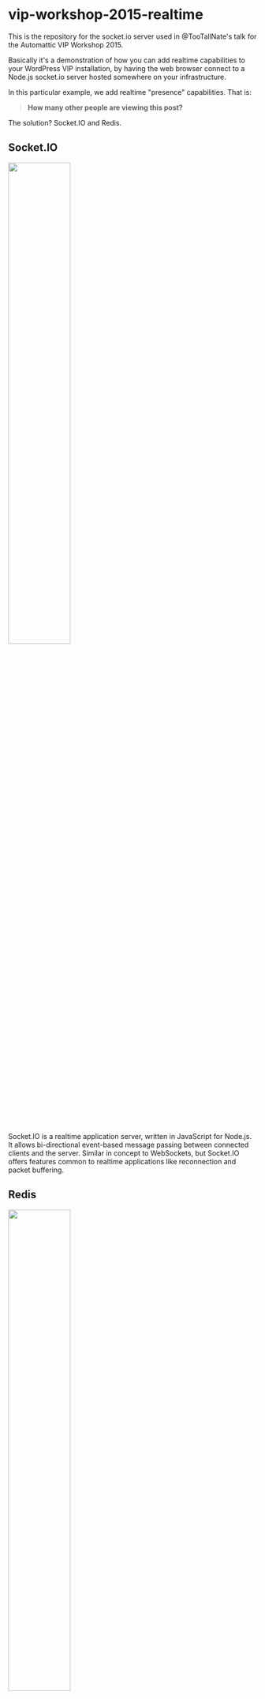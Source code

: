 # vip-workshop-2015-realtime

This is the repository for the socket.io server used in
@TooTallNate's talk for the Automattic VIP Workshop 2015.

Basically it's a demonstration of how you can add realtime
capabilities to your WordPress VIP installation, by having
the web browser connect to a Node.js socket.io server hosted
somewhere on your infrastructure.

In this particular example, we add realtime "presence"
capabilities. That is:

> **How many other people are viewing this post?**

The solution? Socket.IO and Redis.

## Socket.IO

[<img src="http://cdn.socket.io/website/imgs/logo.svg" width="50%" />](http://socket.io)

Socket.IO is a realtime application server, written in JavaScript for Node.js.
It allows bi-directional event-based message passing between connected clients
and the server. Similar in concept to WebSockets, but Socket.IO offers features
common to realtime applications like reconnection and packet buffering.


## Redis

[<img src="http://upload.wikimedia.org/wikipedia/en/6/6b/Redis_Logo.svg" width="50%" />](http://redis.io)


### Redis Schema

#### `viewers` - Hash

Hash that contains _all_ sessions as keys, and their last known
post being viewed at the value.

Used when a session is expired/deleted to look up the last known
post that the user was viewing, so that the corresponding
`viewers:<post-id>` Set can have its entry removed.

```
127.0.0.1:6379> HGETALL viewers
1) "mXbcRrQtsjpdKbmsAAAX"
2) "13"
```

#### `viewers:<post-id>` - Set

Set that contains all the session IDs that are currently viewing `post-id`.

Used to get the overall "presence" count for a given post.

```
127.0.0.1:6379> SMEMBERS viewers:13
1) "mXbcRrQtsjpdKbmsAAAX"
```

#### `session:<socket-id>` - String

String with an 11 minute expiration time (TTL, configurable in `./config.js`).
The contents of the string are not actually used, instead the existence of
the key is enough to signify that the session is still "alive".

Used to create and destroy "session" instances. Redis' EXPIRES command is
leveraged to have the database expire the keys automatically.

```
127.0.0.1:6379> GET session:mXbcRrQtsjpdKbmsAAAX
"13"
```


--------------------

## Quick Start

Redis and Node.js are required to be in your `$PATH` on the server
that will run this Socket.IO application code.


``` bash
$ git clone git://github.com/TooTallNate/vip-workshop-2015-realtime.git
$ cd vip-workshop-2015-realtime
$ npm install
$ node app &   # spawn application server
$ node gc &    # spawn "garbage collection" server
```

### `app.js` - Application "Presence" Server

The first piece of this example is the "application server", which is the actual
Socket.IO server.

When a new Socket.IO connection is established, the client side sends a "


### `gc.js` - "Garbage Collection" Server
